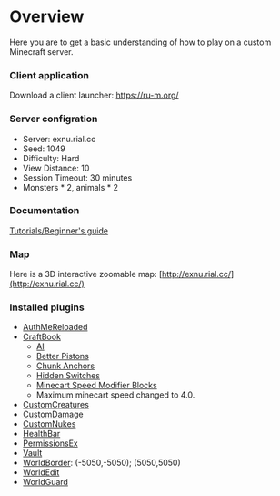 # Overview

Here you are to get a basic understanding of how to play on a custom Minecraft server.

### Client application

Download a client launcher: https://ru-m.org/

### Server configration

* Server: exnu.rial.cc
* Seed: 1049
* Difficulty: Hard
* View Distance: 10
* Session Timeout: 30 minutes
* Monsters * 2, animals * 2

### Documentation

[Tutorials/Beginner's guide](https://minecraft.gamepedia.com/Tutorials/Beginner%27s_guide)

### Map

Here is a 3D interactive zoomable map: [http://exnu.rial.cc/](http://exnu.rial.cc/)

### Installed plugins

* [AuthMeReloaded](https://www.spigotmc.org/resources/authmereloaded.6269/)
* [CraftBook](https://www.spigotmc.org/resources/craftbook.2083/)
    * [AI](http://wiki.sk89q.com/wiki/CraftBook/AI_Mechanics)
    * [Better Pistons](http://wiki.sk89q.com/wiki/CraftBook/Better_Pistons)
    * [Chunk Anchors](http://wiki.sk89q.com/wiki/CraftBook/Chunk_Anchors)
    * [Hidden Switches](http://wiki.sk89q.com/wiki/CraftBook/Hidden_switches)
    * [Minecart Speed Modifier Blocks](http://wiki.sk89q.com/wiki/CraftBook/Minecart_Speed_Modifier_Blocks)
    * Maximum minecart speed changed to 4.0.
* [CustomCreatures](https://dev.bukkit.org/projects/customcreatures)
* [CustomDamage](https://dev.bukkit.org/projects/customdamage)
* [CustomNukes](https://dev.bukkit.org/projects/customnukes)
* [HealthBar](https://www.spigotmc.org/resources/healthbar.57695/)
* [PermissionsEx](https://dev.bukkit.org/projects/permissionsex)
* [Vault](https://www.spigotmc.org/resources/vault.34315/)
* [WorldBorder](https://www.spigotmc.org/resources/worldborder.60905/): (-5050,-5050); (5050,5050)
* [WorldEdit](https://dev.bukkit.org/projects/worldedit)
* [WorldGuard](https://dev.bukkit.org/projects/worldguard)

